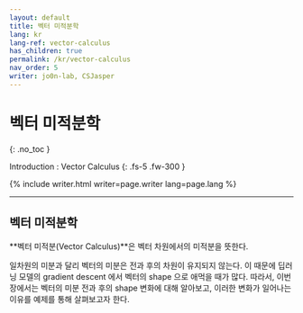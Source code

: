 ```yaml
---
layout: default
title: 벡터 미적분학
lang: kr
lang-ref: vector-calculus
has_children: true
permalink: /kr/vector-calculus
nav_order: 5
writer: jo0n-lab, CSJasper
---
```



# 벡터 미적분학
{: .no_toc }


Introduction : Vector Calculus
{: .fs-5 .fw-300 }


{% include writer.html writer=page.writer lang=page.lang %}

---

## 벡터 미적분학

**벡터 미적분(Vector Calculus)**은 벡터 차원에서의 미적분을 뜻한다.

일차원의 미분과 달리 벡터의 미분은 전과 후의 차원이 유지되지 않는다.
이 때문에 딥러닝 모델의 gradient descent 에서 벡터의 shape 으로 애먹을 때가 많다.
따라서,
이번 장에서는 벡터의 미분 전과 후의 shape 변화에 대해 알아보고, 이러한 변화가 일어나는 이유를 예제를 통해 살펴보고자 한다.